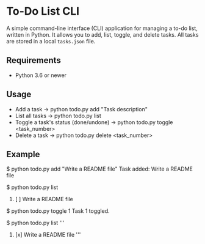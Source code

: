 # To-Do List CLI
A simple command-line interface (CLI) application for managing a to-do list, written in Python. It allows you to add, list, toggle, and delete tasks. All tasks are stored in a local `tasks.json` file.
## Requirements
- Python 3.6 or newer
## Usage
- Add a task -> python todo.py add "Task description"
- List all tasks -> python todo.py list
- Toggle a task's status (done/undone) -> python todo.py toggle <task_number>
- Delete a task -> python todo.py delete <task_number>
## Example
$ python todo.py add "Write a README file"
Task added: Write a README file

$ python todo.py list
1. [ ] Write a README file

$ python todo.py toggle 1
Task 1 toggled.

$ python todo.py list
'''
1. [x] Write a README file
'''
